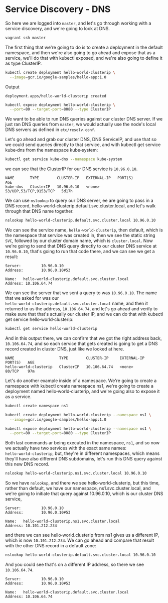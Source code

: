 # Service Discovery - DNS

So here we are logged into `master`, and let's go through working with a service discovery, and we're going to look at DNS. 

```bash
vagrant ssh master
```

The first thing that we're going to do is to create a deployment in the default namespace, and then we're also going to go ahead and expose that as a service, we'll do that with kubectl exposed, and we're also going to define it as type ClusterIP. 

```bash
kubectl create deployment hello-world-clusterip \
  --image=gcr.io/google-samples/hello-app:1.0
```

Output

```
deployment.apps/hello-world-clusterip created
```

```bash
kubectl expose deployment hello-world-clusterip \
  --port=80 --target-port=8080 --type ClusterIP
```

We want to be able to run DNS queries against our cluster DNS server. If we just ran DNS queries from `master`, we would actually use the node's local DNS servers as defined in `etc/resolv.conf`. 

Let's go ahead and grab our cluster DNS, DNS ServiceIP, and use that so we could send queries directly to that service, and with kubectl get service kube‑dns from the namespace kube‑system:

```bash
kubectl get service kube-dns --namespace kube-system
```
we can see that the ClusterIP for our DNS service is `10.96.0.10`. 

```
NAME       TYPE        CLUSTER-IP   EXTERNAL-IP   PORT(S)                  AGE
kube-dns   ClusterIP   10.96.0.10   <none>        53/UDP,53/TCP,9153/TCP   5d17h
```

We can use `nslookup` to query our DNS server, ee are going to pass in a DNS record, hello‑world‑clusterip.default.svc.cluster.local, and let's walk through that DNS name together.

```bash
nslookup hello-world-clusterip.default.svc.cluster.local 10.96.0.10
```

We can see the service name, `hello‑world‑clusterip`, then default, which is the namespace that service was created in, then we see the static string `SVC`, followed by our cluster domain name, which is `cluster.local`. Now we're going to send that DNS query directly to our cluster DNS service at `10.96.0.10`, that's going to run that code there, and we can see we get a result:

```
Server:         10.96.0.10
Address:        10.96.0.10#53

Name:   hello-world-clusterip.default.svc.cluster.local
Address: 10.106.64.74 
```
We can see the server that we sent a query to was `10.96.0.10`. The name that we asked for was our `hello‑world‑clusterip.default.svc.cluster.local` name, and then it returned to us the address, `10.106.64.74`, and let's go ahead and verify to make sure that that's actually our cluster IP, and we can do that with kubectl get service hello‑world‑clusterip: 

```bash
kubectl get service hello-world-clusterip
```

And in this output there, we can confirm that we got the right address back, `10.106.64.74`, and so each service that gets created is going to get a DNS record created in cluster DNS, just like we looked at here. 

```
NAME                    TYPE        CLUSTER-IP     EXTERNAL-IP   PORT(S)   AGE
hello-world-clusterip   ClusterIP   10.106.64.74   <none>        80/TCP    97m
```


Let's do another example inside of a namespace. We're going to create a namespace with kubectl create namespace ns1, we're going to create a deployment named hello‑world‑clusterip, and we're going also to expose it as a service. 

```bash
kubectl create namespace ns1
```

```bash
kubectl create deployment hello-world-clusterip --namespace ns1 \
  --image=gcr.io/google-samples/hello-app:1.0
```

```bash
kubectl expose deployment hello-world-clusterip --namespace ns1 \
  --port=80 --target-port=8080 --type ClusterIP
```

Both last commands  ar being executed in the namespace, `ns1`, and so now we actually have two services with the exact same names: `hello‑world‑clusterip`, but, they're in different namespaces, which means they'll have also different DNS subdomains, let's run this DNS query against this new DNS record. 

```bash
nslookup hello-world-clusterip.ns1.svc.cluster.local 10.96.0.10
```

So we have `nslookup`, and there we see hello‑world‑clusterip, but this time, rather than default, we have our namespace, ns1.svc.cluster.local, and we're going to initiate that query against 10.96.0.10, which is our cluster DNS service, 

```
Server:         10.96.0.10
Address:        10.96.0.10#53

Name:   hello-world-clusterip.ns1.svc.cluster.local
Address: 10.101.212.234
```

and there we can see hello‑world.clusterip from ns1 gives us a different IP, which is now `10.101.212.234`. We can go ahead and compare that result with the other DNS record in a default zone:

```bash
nslookup hello-world-clusterip.default.svc.cluster.local 10.96.0.10
```

And you could see that's on a different IP address, so there we see `10.106.64.74`.

```
Server:         10.96.0.10
Address:        10.96.0.10#53

Name:   hello-world-clusterip.default.svc.cluster.local
Address: 10.106.64.74
```
